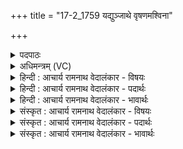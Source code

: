 +++
title = "17-2_1759 यद्युञ्जाथे वृषणमश्विना"

+++
<details><summary>पदपाठः</summary>

यत्। यु꣣ञ्जा꣢थे꣢इ꣡ति꣢। वृ꣡ष꣢꣯णम्। अ꣣श्विना। र꣡थ꣢꣯म्। घृ꣣ते꣡न꣢। नः꣣। म꣡धु꣢꣯ना। क्ष꣣त्र꣢म्। उ꣣क्षतम्। अस्मा꣡क꣢म्। ब्र꣡ह्म꣢꣯। पृ꣡त꣢꣯नासु। जि꣣न्वतम्। वय꣢म्। ध꣡ना꣢꣯। शू꣡र꣢꣯साता। शू꣡र꣢꣯। सा꣣ता। भजेमहि। १७५९।
</details>

<details><summary>अधिमन्त्रम् (VC)</summary>

- अश्विनौ
- दीर्घतमा औचथ्यः
- जगती
- निषादः
</details>

<details><summary>हिन्दी : आचार्य रामनाथ वेदालंकार - विषयः</summary>

अगले मन्त्र में प्राणापान से चालित शरीर-रथ का विषय है।
</details>

<details><summary>हिन्दी : आचार्य रामनाथ वेदालंकार - पदार्थः</summary>

पदार्थान्वयभाषाः -  हे (अश्विना) प्राणापानो ! (यत्) जब,तुम (वृषणम्) बलवान् (रथम्) शरीर-रथ को (युञ्जाथे) चलने के लिए नियुक्त करते हो तब (नः) हमारे (क्षत्रम्) क्षात्रबल को (घृतेन) तेज से और (मधुना) माधुर्य से (उक्षतम्) सींचो (अस्माकम्) हम वीरों की (पृतनासु) सेनाओं में (ब्रह्म) ब्रह्मबल को (जिन्वतम्) प्रेरित करो। (वयम्) हम वीर (शूरसाता) देवासुरसङ्ग्राम में (धना) दिव्य और भौतिक ऐश्वर्यों को (भजेमहि) प्राप्त करें ॥२॥
</details>

<details><summary>हिन्दी : आचार्य रामनाथ वेदालंकार - भावार्थः</summary>

भावार्थभाषाः -  क्षत्रियों में केवल क्षात्रबल ही नहीं,प्रत्युत ब्रह्मबल भी अपेक्षित होता है। वैसे ही ब्राह्मणों में ब्रह्मबल के अतिरिक्त क्षात्रबल भी अभीष्ट होता है। दोनों के समन्वय से ही व्यक्तियों और राष्ट्रों की उन्नति होती है ॥२॥
</details>

<details><summary>संस्कृत : आचार्य रामनाथ वेदालंकार - विषयः</summary>

अथ प्राणापानचालितस्य देहरथस्य विषयमाह।
</details>

<details><summary>संस्कृत : आचार्य रामनाथ वेदालंकार - पदार्थः</summary>

पदार्थान्वयभाषाः -  हे (अश्विना) प्राणापानौ ! (यत्) यदा,युवाम् (वृषणम्) बलवन्तम् (रथम्) देहशकटम् (युञ्जाथे) गमनाय नियुक्तं कुरुथः,तदा (नः) अस्माकम् (क्षत्रम्) क्षात्रबलम् (घृतेन) तेजसा (मधुना) माधुर्येण च (उक्षतम्) सिञ्चतम्। (अस्माकम्) वीराणां नः (पृतनासु) सेनासु (ब्रह्म) ब्रह्मबलम् (जिन्वतम्) प्रेरयतम्। (वयम्) वीराः (शूरसाता) शूरसातौ देवासुरसंग्रामे।[शूरसातौ इति संग्रामनामसु पठितम्। निघं० २।१७।] (धना) धनानि दिव्यानि भौतिकानि चैश्वर्याणि (भजेमहि) प्राप्नुयाम ॥२॥२
</details>

<details><summary>संस्कृत : आचार्य रामनाथ वेदालंकार - भावार्थः</summary>

भावार्थभाषाः -  क्षत्रियेषु केवलं क्षात्रबलमेव न प्रत्युत ब्रह्मबलमप्यपेक्ष्यते। तथैव ब्राह्मणेषु ब्रह्मबलातिरिक्तं क्षात्रबलमप्यभीष्टं भवति। उभयोः समन्वयेनैव व्यक्तीनां राष्ट्राणां चोन्नतिर्जायते ॥२॥
</details>